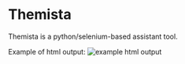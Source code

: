 # Themista
Themista is a python/selenium-based assistant tool.

Example of html output:
![example html output](https://github.com/glebite/themista/static-images/Themista-output.png "HTML output")

